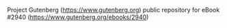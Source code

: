 Project Gutenberg (https://www.gutenberg.org) public repository for eBook #2940 (https://www.gutenberg.org/ebooks/2940)